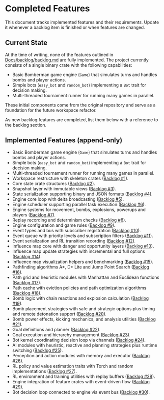 # Completed Features

This document tracks implemented features and their requirements. Update it whenever a backlog item is finished or when features are changed.

## Current State

At the time of writing, none of the features outlined in [Docs/backlog/backlog.md](../backlog/backlog.md) are fully implemented. The project currently consists of a single binary crate with the following capabilities:

- Basic Bomberman game engine (`Game`) that simulates turns and handles bombs and player actions.
- Simple bots (`easy_bot` and `random_bot`) implementing a `Bot` trait for decision making.
- Multi-threaded tournament runner for running many games in parallel.

These initial components come from the original repository and serve as a foundation for the future workspace refactor.

As new backlog features are completed, list them below with a reference to the backlog section.


## Implemented Features (append-only)

- Basic Bomberman game engine (`Game`) that simulates turns and handles bombs and player actions.
- Simple bots (`easy_bot` and `random_bot`) implementing a `Bot` trait for decision making.
- Multi-threaded tournament runner for running many games in parallel.
- Workspace restructure with skeleton crates ([Backlog #1](../backlog/completed.md#1-restructure-into-workspace)).
- Core state crate structures ([Backlog #2](../backlog/completed.md#2-state-crate-%E2%80%93-core-structures)).
- Snapshot layer with immutable views ([Backlog #3](../backlog/completed.md#3-state-crate-%E2%80%93-snapshot-layer)).
- State serialization supporting binary and JSON formats ([Backlog #4](../backlog/completed.md#4-state-crate-%E2%80%93-serialization)).
- Engine core loop with delta broadcasting ([Backlog #5](../backlog/completed.md#5-engine-crate-%E2%80%93-core-loop)).
- Engine scheduler supporting parallel task execution ([Backlog #6](../backlog/completed.md#6-engine-crate-%E2%80%93-scheduler)).
- Engine systems for movement, bombs, explosions, powerups and players ([Backlog #7](../backlog/completed.md#7-engine-crate-%E2%80%93-system-modules)).
- Replay recording and determinism checks ([Backlog #8](../backlog/completed.md#8-engine-crate-%E2%80%93-replay-and-determinism)).
- Engine configuration and game rules ([Backlog #9](../backlog/completed.md#9-engine-crate-%E2%80%93-configuration)).
- Event types and bus with subscriber registration ([Backlog #10](../backlog/completed.md#10-events-crate-%E2%80%93-event-types-and-bus)).
- Event queue with priority levels and subscription filters ([Backlog #11](../backlog/completed.md#11-events-crate-%E2%80%93-queue-and-filtering)).
- Event serialization and RL transition recording ([Backlog #12](../backlog/completed.md#12-events-crate-%E2%80%93-serialization-and-recording)).
- Influence map core with danger and opportunity layers ([Backlog #13](../backlog/completed.md#13-influence-map-crate-%E2%80%93-core-map)).
- Influence map update strategies with incremental and full options ([Backlog #14](../backlog/completed.md#14-influence-map-crate-%E2%80%93-update-strategies)).
- Influence map visualization helpers and benchmarking ([Backlog #15](../backlog/completed.md#15-influence-map-crate-%E2%80%93-visualization-and-benchmarking)).
- Pathfinding algorithms A*, D* Lite and Jump Point Search ([Backlog #16](../backlog/completed.md#16-path-crate-%E2%80%93-algorithm-implementations)).
- Path grid and heuristic modules with Manhattan and Euclidean functions ([Backlog #17](../backlog/completed.md#17-path-crate-%E2%80%93-grid-and-heuristics)).
- Path cache with eviction policies and path optimization algorithms ([Backlog #18](../backlog/completed.md#18-path-crate-%E2%80%93-caching-and-optimization)).
- Bomb logic with chain reactions and explosion calculation ([Backlog #19](../backlog/completed.md#19-bombs-crate-%E2%80%93-bomb-logic)).
- Bomb placement strategies with safe and strategic options plus timing and remote detonation support ([Backlog #20](../backlog/completed.md#20-bombs-crate-%E2%80%93-placement-and-timing)).
- Bomb power effects, kicking mechanics, and analysis utilities ([Backlog #21](../backlog/completed.md#21-bombs-crate-%E2%80%93-power-and-analysis)).
- Goal definitions and planner ([Backlog #22](../backlog/completed.md#22-goals-crate-%E2%80%93-goal-definitions-and-planner)).
- Goal execution and hierarchy management ([Backlog #23](../backlog/completed.md#23-goals-crate-%E2%80%93-execution-and-hierarchy)).
- Bot kernel coordinating decision loop via channels ([Backlog #24](../backlog/completed.md#24-bot-crate-%E2%80%93-core-kernel)).
- AI modules with heuristic, reactive and planning strategies plus runtime switching ([Backlog #25](../backlog/completed.md#25-bot-crate-%E2%80%93-ai-modules)).
- Perception and action modules with memory and executor ([Backlog #26](../backlog/completed.md#26-bot-crate-%E2%80%93-perception-and-action)).
- RL policy and value estimation traits with Torch and random implementations ([Backlog #27](../backlog/completed.md#27-rl-crate-%E2%80%93-policy-and-value-estimation)).
- RL environment and training utilities with replay buffers ([Backlog #28](../backlog/completed.md#28-rl-crate-%E2%80%93-environment-and-training)).
- Engine integration of feature crates with event-driven flow ([Backlog #29](../backlog/completed.md#29-engine-integration-of-feature-crates)).
- Bot decision loop connected to engine via event bus ([Backlog #30](../backlog/completed.md#30-connect-bot-decision-loop-to-engine)).
